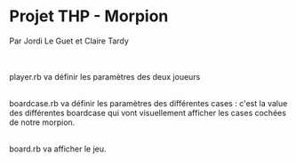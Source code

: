 
<h1>Projet THP - Morpion</h1>
Par Jordi Le Guet et Claire Tardy

<br /><br />
player.rb va définir les paramètres des deux joueurs<br /><br />

boardcase.rb va définir les paramètres des différentes cases : c'est la value des différentes boardcase qui vont visuellement afficher les cases cochées de notre morpion. <br /><br />

board.rb va afficher le jeu. <br />